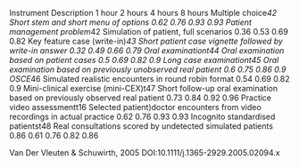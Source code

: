 

Instrument	Description	1 hour	2 hours	4 hours	8 hours
Multiple choice*42	Short stem and short menu of options	0.62	0.76	0.93	0.93
Patient management problem*42	Simulation of patient, full scenarios	0.36	0.53	0.69	0.82
Key feature case (write-in)*43	Short patient case vignette followed by write-in answer	0.32	0.49	0.66	0.79
Oral examinationt44	Oral examination based on patient cases	0.5	0.69	0.82	0.9
Long case examinationt45	Oral examination based on previously unobserved real patient	0.6	0.75	0.86	0.9
OSCE*46	Simulated realistic encounters in round robin format	0.54	0.69	0.82	0.9
Mini-clinical exercise (mini-CEX)t47	Short follow-up oral examination based on previously observed real patient	0.73	0.84	0.92	0.96
Practice video assessmentt16	 Selected patient)doctor encounters from video recordings in actual practice	0.62	0.76	0.93	0.93
Incognito standardised patientst48	Real consultations scored by undetected simulated patients 0.86	0.61	0.76	0.82	0.86

Van Der Vleuten & Schuwirth, 2005 DOI:10.1111/j.1365-2929.2005.02094.x